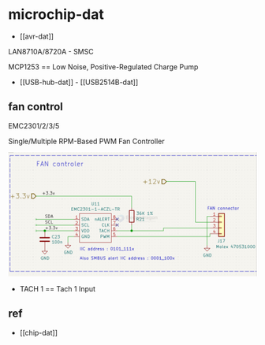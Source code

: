 
# microchip-dat

- [[avr-dat]]

LAN8710A/8720A - SMSC


MCP1253 == Low Noise, Positive-Regulated Charge Pump


- [[USB-hub-dat]] - [[USB2514B-dat]]



## fan control 

EMC2301/2/3/5

Single/Multiple RPM-Based PWM Fan Controller

![](2025-09-04-21-47-57.png)

- TACH 1 == Tach 1 Input


## ref 

- [[chip-dat]]